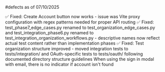 #defects as of 07/10/2025

✅ Fixed: Create Account button now works - issue was Vite proxy configuration with regex patterns needed for proper API routing
✅ Fixed: test_phase7_edge_cases.py renamed to test_organization_edge_cases.py and test_integration_phase6.py renamed to test_integration_organization_workflows.py - descriptive names now reflect actual test content rather than implementation phases
✅ Fixed: Test organization structure improved - moved integration tests to tests/integration/ and OAuth-specific tests to tests/oauth/ following documented directory structure guidelines
When using the sign in modal with email, there is no indicator if account isn't found
